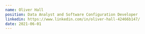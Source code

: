 ```yaml
---
name: Oliver Hall
position: Data Analyst and Software Configuration Developer
linkedin: https://www.linkedin.com/in/oliver-hall-42466b147/
date: 2021-06-01
---
```

